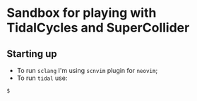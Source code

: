 # Sandbox for playing with TidalCycles and SuperCollider

## Starting up

- To run `sclang` I'm using `scnvim` plugin for `neovim`;
- To run `tidal` use:

```sh
$
```
